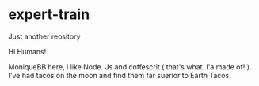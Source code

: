 # expert-train
Just another reository



Hi Humans!

MoniqueBB here, I like Node. Js and coffescrit ( that's what. I'a made of! ). I've had tacos on the moon and find them far suerior to Earth Tacos.
